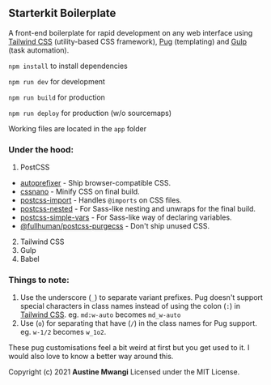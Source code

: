 ## Starterkit Boilerplate

A front-end boilerplate for rapid development on any web interface using [Tailwind CSS](https://tailwindcss.com/) (utility-based CSS framework), [Pug](https://pugjs.org/) (templating) and [Gulp](https://gulpjs.com/) (task automation).

`npm install` to install dependencies

`npm run dev` for development

`npm run build` for production

`npm run deploy` for production (w/o sourcemaps)

Working files are located in the `app` folder

### Under the hood:

1. PostCSS

- [autoprefixer](https://github.com/postcss/autoprefixer) - Ship browser-compatible CSS.
- [cssnano](https://github.com/cssnano/cssnano) - Minify CSS on final build.
- [postcss-import](https://github.com/postcss/postcss-import) - Handles `@imports` on CSS files.
- [postcss-nested](https://github.com/postcss/postcss-nested) - For Sass-like nesting and unwraps for the final build.
- [postcss-simple-vars](https://github.com/postcss/postcss-simple-vars) - For Sass-like way of declaring variables.
- [@fullhuman/postcss-purgecss](https://github.com/FullHuman/purgecss) - Don't ship unused CSS.

2. Tailwind CSS
3. Gulp
4. Babel

### Things to note:

1. Use the underscore (`_`) to separate variant prefixes. Pug doesn't support special characters in class names instead of using the colon (`:`) in [Tailwind CSS](https://tailwindcss.com/docs/configuration#separator). eg. `md:w-auto` becomes `md_w-auto`
2. Use (`o`) for separating that have (`/`) in the class names for Pug support. eg. `w-1/2` becomes `w_1o2`.

These pug customisations feel a bit weird at first but you get used to it. I would also love to know a better way around this.

Copyright (c) 2021 **Austine Mwangi** Licensed under the MIT License.
